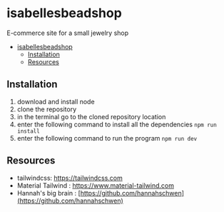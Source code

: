 # isabellesbeadshop
E-commerce site for a small jewelry shop

- [isabellesbeadshop](#isabellesbeadshop)
  - [Installation](#installation)
  - [Resources](#resources)

## Installation

1. download and install node
2. clone the repository 
3. in the terminal go to the cloned repository location
4. enter the following command to install all the dependencies `npm run install`
5. enter the following command to run the program `npm run dev`

## Resources

- tailwindcss: https://tailwindcss.com
- Material Tailwind : https://www.material-tailwind.com
- Hannah's big brain : [https://github.com/hannahschwen](https://github.com/hannahschwen)